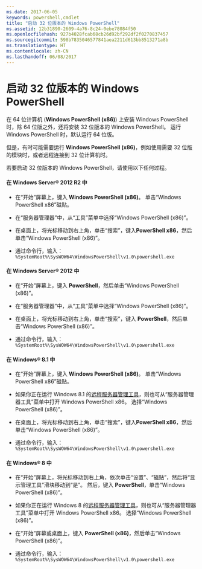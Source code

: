 ```yaml
---
ms.date: 2017-06-05
keywords: powershell,cmdlet
title: "启动 32 位版本的 Windows PowerShell"
ms.assetid: 12b31890-2609-4a76-8c24-0ebe78084f50
ms.openlocfilehash: 927b4028fcab68cb26d92bf292df2f0270837457
ms.sourcegitcommit: 598b7835046577841aea2211d613bb8513271a8b
ms.translationtype: HT
ms.contentlocale: zh-CN
ms.lasthandoff: 06/08/2017
---
```

# <a name="starting-the-32-bit-version-of-windows-powershell"></a>启动 32 位版本的 Windows PowerShell
在 64 位计算机 (**Windows PowerShell (x86)**) 上安装 Windows PowerShell 时，除 64 位版之外，还将安装 32 位版本的 Windows PowerShell。 运行 Windows PowerShell 时，默认运行 64 位版。

但是，有时可能需要运行 **Windows PowerShell (x86)**，例如使用需要 32 位版的模块时，或者远程连接到 32 位计算机时。

若要启动 32 位版本的 Windows PowerShell，请使用以下任何过程。

#### <a name="in-windows-server-2012-r2"></a>在 Windows Server® 2012 R2 中

-   在“开始”屏幕上，键入 **Windows PowerShell (x86)**。 单击“Windows PowerShell x86”磁贴。

-   在“服务器管理器”中，从“工具”菜单中选择“Windows PowerShell (x86)”。

-   在桌面上，将光标移动到右上角，单击“搜索”，键入**PowerShell x86**，然后单击“Windows PowerShell (x86)”。

-   通过命令行，输入：`%SystemRoot%\SysWOW64\WindowsPowerShell\v1.0\powershell.exe`

#### <a name="in-windows-server-2012"></a>在 Windows Server® 2012 中

-   在“开始”屏幕上，键入 **PowerShell**，然后单击“Windows PowerShell (x86)”。

-   在“服务器管理器”中，从“工具”菜单中选择“Windows PowerShell (x86)”。

-   在桌面上，将光标移动到右上角，单击“搜索”，键入 **PowerShell**，然后单击“Windows PowerShell (x86)”。

-   通过命令行，输入：`%SystemRoot%\SysWOW64\WindowsPowerShell\v1.0\powershell.exe`

#### <a name="in-windows-81"></a>在 Windows® 8.1 中

-   在“开始”屏幕上，键入 **Windows PowerShell (x86)**。 单击“Windows PowerShell x86”磁贴。

-   如果你正在运行 Windows 8.1 的[远程服务器管理工具](http://go.microsoft.com/fwlink/?LinkID=304145)，则也可从“服务器管理器工具”菜单中打开 Windows PowerShell x86。 选择“Windows PowerShell (x86)”。

-   在桌面上，将光标移动到右上角，单击“搜索”，键入**PowerShell x86**，然后单击“Windows PowerShell (x86)”。
   
-   通过命令行，输入：`%SystemRoot%\SysWOW64\WindowsPowerShell\v1.0\powershell.exe`

#### <a name="in-windows-8"></a>在 Windows® 8 中

-   在“开始”屏幕上，将光标移动到右上角，依次单击“设置”、“磁贴”，然后将“显示管理工具”滑块移动到“是”。 然后，键入 **PowerShell**，单击“Windows PowerShell (x86)”。

-   如果你正在运行 Windows 8 的[远程服务器管理工具](http://www.microsoft.com/download/details.aspx?id=28972)，则也可从“服务器管理器工具”菜单中打开 Windows PowerShell x86。 选择“Windows PowerShell (x86)”。

-   在“开始”屏幕或桌面上，键入 **PowerShell (x86)**，然后单击“Windows PowerShell (x86)”。

-   通过命令行，输入：`%SystemRoot%\SysWOW64\WindowsPowerShell\v1.0\powershell.exe`


